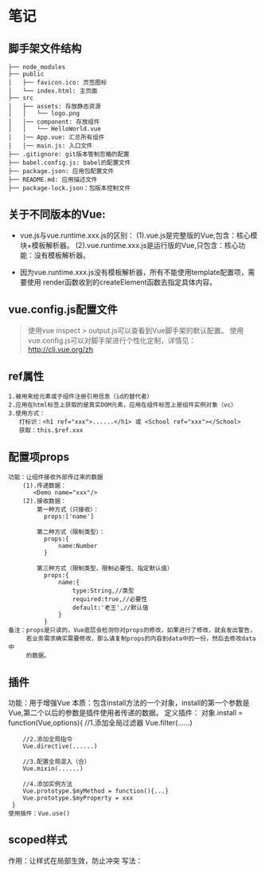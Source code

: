 
# 笔记

## 脚手架文件结构

	├── node_modules 
	├── public
	│   ├── favicon.ico: 页签图标
	│   └── index.html: 主页面
	├── src
	│   ├── assets: 存放静态资源
	│   │   └── logo.png
	│   │── component: 存放组件
	│   │   └── HelloWorld.vue
	│   │── App.vue: 汇总所有组件
	│   │── main.js: 入口文件
	├── .gitignore: git版本管制忽略的配置
	├── babel.config.js: babel的配置文件
	├── package.json: 应用包配置文件 
	├── README.md: 应用描述文件
	├── package-lock.json：包版本控制文件

## 关于不同版本的Vue:
- vue.js与vue.runtime.xxx.js的区别：
    (1).vue.js是完整版的Vue,包含：核心模块+模板解析器。
    (2).vue.runtime.xxx.js是运行版的Vue,只包含：核心功能：没有模板解析器。

- 因为vue.runtime.xxx.js没有模板解析器，所有不能使用template配置项，需要使用
      render函数收到的createElement函数去指定具体内容。

## vue.config.js配置文件
> 使用vue inspect > output.js可以查看到Vue脚手架的默认配置。
> 使用vue.config.js可以对脚手架进行个性化定制，详情见：http://cli.vue.org/zh

## ref属性
    1.被用来给元素或子组件注册引用信息（id的替代者）
    2.应用在html标签上获取的是真实DOM元素，应用在组件标签上是组件实例对象（vc）
    3.使用方式：
       打标识：<h1 ref="xxx">......</h1> 或 <School ref="xxx"></School>
	   获取：this.$ref.xxx

## 配置项props
    功能：让组件接收外部传过来的数据
	    (1).传递数据：
	       <Demo name="xxx"/>
		(2).接收数据：
		    第一种方式（只接收）：
		      props:['name']

            第二种方式（限制类型）：
			  props:{
				  name:Number
			  }

			第三种方式（限制类型、限制必要性、指定默认值）
			  props:{
				  name:{
					  type:String,//类型
					  required:true,//必要性
					  default:'老王',//默认值
				  }
			  }
	备注：props是只读的，Vue底层会检测你对props的修改，如果进行了修改，就会发出警告，
	     若业务需求确实需要修改，那么请复制props的内容到data中的一份，然后去修改data中
		 的数据。

## 插件
   功能：用于增强Vue
   本质：包含install方法的一个对象，install的第一个参数是Vue,第二个以后的参数是插件使用者传递的数据。
   定义插件：
     对象.install = function(Vue,options){
		//1.添加全局过滤器
        Vue.filter(......)

		//2.添加全局指令
		Vue.directive(......)

		//3.配置全局混入（合）
		Vue.mixin(......)

		//4.添加实例方法
		Vue.prototype.$myMethod = function(){...}
		Vue.prototype.$myProperty = xxx
	 }
	使用插件：Vue.use()

## scoped样式
   作用：让样式在局部生效，防止冲突
   写法：<style scoped>

## 总结TodoList案例
	1.组件化编码流程：
		(1).拆分静态组件：组件要按照功能点拆分，命名不要与html元素发生冲突。
		(2).实现动态组件：考虑好数据的存放位置，数据是一个组件在用，还是一些组件在用：
		1).一个组件在用：放在组件自身即可。
		2).一些组件在用：放在他们共同的父组件上<span style="color:red">状态提升</span>。
		3).实现交互：从绑定事件开始。

	2.props适用于：
		(1).父组件 ===> 子组件 通信
		(2).子组件 ===> 父组件 通信（要求父先给子一个函数）

	3.使用v-model时要切记：v-model绑定的值不能是props传过来的值，因为props是不可以修改的！

	4.props传过来的若是对象类型的值，修改对象中的属性时Vue不会报错，但不推荐这样做。

## webStorage
	1.存储内容大小一般支持5MB左右（不同浏览器可能还不一样）
	2.浏览器端通过Window.sessionStorage和Window.localStorage属性实现本地存储机制。
	3.相关API：
		1.xxxxxStorage.setItem('key','value');
				该方法接受一个键和值作为参数，会把键值对添加到存储中，如果键名存在，则会更新对应的值。
		2.xxxxxStorage.getItem('person');
				该方法接受一个键名作为参数，返回键名对应的值。
		3.xxxxxStorage.removeItem('key');
				该方法接受一个键名作为参数，并把键名从存储中删除。
		4.xxxxxStorage.clear()
				该方法会清除存储中的所有数据。

	4.备注：
		1.SessionStorage存储的内容会随着浏览器窗口关闭而消失。
		2.LocalStorage存储的内容，需要手动清除才会消失。
		3.xxxxxStorage.getItem(xxx)如果xxx对应的value获取不到，那么getItem的返回值是null。
		4.JSON.parse(null)的结果依然是null。

## 组件的自定义事件
1.一种组件间通信的方式，适用于：子组件===>父组件
2.使用场景：A是父组件，B是子组件，B想给A传数据，那么就要在A中给B绑定自定义事件（事件的回调在A中）。
3.绑定自定义事件：
    1.第一种方式，在父组件中：<Demo @atguigu="test"/> 或 <Demo v-on:atguigu="test"/>
	2.第二种方式，在父组件中：
	    <Demo ref="demo"/>
		......
		mounted(){
			this.$ref.xxx.$on('atguigu',this.test)
		}
	3.若想让自定义事件只能触发一次，可以使用once修饰符，或$once方法。
4.触发自定义事件：this.$emit('atguigu',数据)
5.解绑自定义事件this.$off('atguigu')
6.组件上也可以绑定原生DOM事件，需要使用native修饰符。
7.注意：通过this.$ref.xxx.$on('atguigu',回调)绑定自定义事件时，回调必须配置在methods中，要么用箭头函数，否则this指向会出现问题！

## 全局事件总线（GlobalEventBus）
1.一种组件通信的方式，适用于任意组件间通信。
2.安装全局事件总线：
    new Vue({
		......
		beforeCreate(){
			Vue.prototype.$bus = this//安装全局事件总线，$bus就是当前应用的vm
		}
		......
	})
3.使用事件总线：
    1.接收数据：A组件想接收数据，则在A组件中给$bus绑定自定义事件，事件的回调留在A组件自身。
		methods(){
			demo(data){......}
		}
		......
		mounted(){
			this.$bus.$on('xxx',this.demo)
		}
	2.提供数据：this.$bus.$emit('xxx',数据)
4.最好在beforeDestroy钩子中，用$on去解绑当前组件所用到的事件。

## 消息订阅与发布（pubsub）
1.一种组件间通信的方式，适用于任意组件间通信。
2.使用步骤：
	1.安装pubsub:npm i pubsub-js
	2.引入：import pubsub from 'pubsub-js'
	3.接收数据：A组件想接收数据，则在A组件中订阅消息，订阅的回调留在A组件自身。
		methods(){
			demo(data){......}
		}
		......
		mounted(){
			this.pid = pubsub.subscribe('xxx',this.demo)//订阅消息
		}
	4.提供数据：pubsub.publish('xxx',数据)
	5.最好在beforeDestroy钩子中，用PubSub.unsubscribe(pid)去<span style="color:red">取消订阅。</span>

## nextTick
1.语法：this.$nextTick(回调函数)
2.作用：在下一次DOM更新结束后执行其指定的回调。
3.什么时候用：当改变数据后，要基于更新后的新DOM进行某些操作，要在nextTick所指定的回调函数中执行。

## Vue封装的过度与动画

1. 作用：在插入、更新或移除 DOM元素时，在合适的时候给元素添加样式类名。

2. 图示：<img src="https://img04.sogoucdn.com/app/a/100520146/5990c1dff7dc7a8fb3b34b4462bd0105" style="width:60%" />

3. 写法：

   1. 准备好样式：

      - 元素进入的样式：
        1. v-enter：进入的起点
        2. v-enter-active：进入过程中
        3. v-enter-to：进入的终点
      - 元素离开的样式：
        1. v-leave：离开的起点
        2. v-leave-active：离开过程中
        3. v-leave-to：离开的终点

   2. 使用```<transition>```包裹要过度的元素，并配置name属性：

      ```vue
      <transition name="hello">
      	<h1 v-show="isShow">你好啊！</h1>
      </transition>
      ```

   3. 备注：若有多个元素需要过度，则需要使用：```<transition-group>```，且每个元素都要指定```key```值。

## vue脚手架配置代理
方法一
   在vue.config.js中添加如下配置：
devServer:{
	proxy:"http://localhost:5000"
}
说明：
   1.优点：配置简单，请求资源时直接发给前端(8080)即可。
   2.缺点：不能配置多个代理，不能灵活的控制请求是否走代理。
   3.工作方式：若按照上述配置代理，当请求了前端不存在的资源时，那么请求会转发给服务器（优先匹配前端资源）
方法二
   编辑vue.config.js配置具体代理规则：
   module.exports = {
    devServer: {
        proxy: {
            '/api1': {//匹配所有以'api1'开头的请求路径
                target: 'http://localhost:5000',//代理目标的基础路径
                changeOrigin: true,//用于控制请求头中的post值
				pathRewrite: { '^api1': '' },
            },
            '/api2': {
                target: 'http://localhost:5001',
                changeOrigin: true,//用于控制请求头中的post值
				pathRewrite: { '^api2': '' },
            },
        }
    }
}
、
/*
   changeOrigin设置为true时，服务器收到的请求头中的host为，localhost:5000
   changeOrigin设置为false时，服务器收到的请求头中的host为，localhost:8080
   changeOrigin默认值为true
*/
说明：
    1.优点：可以配置多个代理，且可以灵活的控制请求是否走代理。
	2.缺点：配置略微繁琐，请求资源时必须加前缀。

## 插槽
1.作用：让父组件可以向子组件指定位置插入html结构，也是一种组件间通信的方式，适用于父组件===>子组件
2.分类：默认插槽、具名插槽、作用域插槽
3.使用方式：
        1.默认插槽：
	        父组件中：
		        <Category>
			      <div>html结构1</div>
			    </Category>
		    子组件中：
			    <template>
				  <div>
				    <!-- 定义插槽 -->
					<slot>插槽默认内容</slot>
				  </div>
				</template>
		2.具名插槽：
		    父组件中：
			    <Category>
				    <template slot="center">
				      <div>html结构</div>
					</template>
				<Category>
			子组价中：
			    <template>
				    <div>
						<!-- 定义插槽 -->
						<slot name="center">插槽默认内容...</slot>
						<slot name="footer">插槽默认内容...</slot>
                    </div>
				</template>
3.作用域插槽：
    1.理解：数据在组件的自身，但根据数据生成的结构需要组件的使用者来决定。（games数据造Category组件中，但使用数据所遍历的结构由App组件决定）
	2.具体编码：
	   父组件中：
	        <Category>
				<template scope="scopeData">
				    <!-- 生成的是ul列表 -->
					<ul>
						<li v-for="(g, index) in scopeData.games" :key="index">{{ g }}</li>
					</ul>
				</template>
			 </Category>

			 <Category>
				<template slot-scope="scopeData">
				    <!-- 生成的是h4标题 -->
					<h4 v-for="(g, index) in gscopeData.ames" :key="index">{{ g }}</h4>
				</template>
			</Category>
		子组件中：
		    <template>
				<div>
					<slot :games="games"></slot>
				</div>
			</template>

			<script>
				export default {
					name: "Category",
					props: ["title"],
					<!-- 数据在子组件自身 -->
					data() {
						return {
						games: ["红色警戒", "穿越火箭", "劲舞团", "超级玛丽"],
						};
					},
				};
			</script>

## Vuex
1.概念
    在Vue中实现集中式状态（数据）管理的Vue插件，对vue应用中多个组件的共享状态进行集中式的管理（读/写），也是一种组件间通信的方式，且适用于任意组件间通信。
2.何时使用？
   多个组价需要共享数据时
3.搭建vuex环境
    1.创建文件：src/store/index.js
		//引入Vue核心库
		import Vue from 'vue'
		//引入vuex
		import Vuex from 'vuex'
		//使用Vuex
		Vue.use(Vuex)

		//准备actions对象--响应组件中用户的动作
		const actions = {}
		//准备mutations对象--修改state中的数据
		const mutations = {}
		//准备state对象--保存具体的数据
		const state = {}

		//创建store并暴露store
		export default new Vuex.Store({
			actions,
			mutations,
			state
		})
	2.在main.js中床架vm时传入store配置项
	......
	//引入store
    import store from './store'
	// 创建vm
	new Vue({
		el: '#app',
		render: h => h(App),
		store
	})
